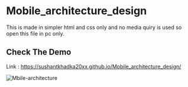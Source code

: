 # Mobile_architecture_design
This is made in simpler html and css only and no media quiry is used so open this file in pc only.



## Check The Demo
Link : https://sushantkhadka20xx.github.io/Mobile_architecture_design/



![Mbile-architecture](https://user-images.githubusercontent.com/87481819/154811160-b49d892b-91ab-4eef-81bb-b345e0c097b3.png)
